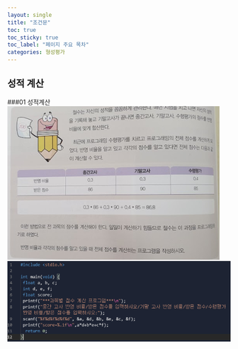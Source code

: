 ```yaml
---
layout: single
title: "조건문"
toc: true
toc_sticky: true
toc_label: "페이지 주요 목차"
categories: 형성평가
---
```


성적 계산
---

###01 성적계산
![76p](/assets/images/76p.PNG)
![s76p03](/assets/images/76p03.PNG)
